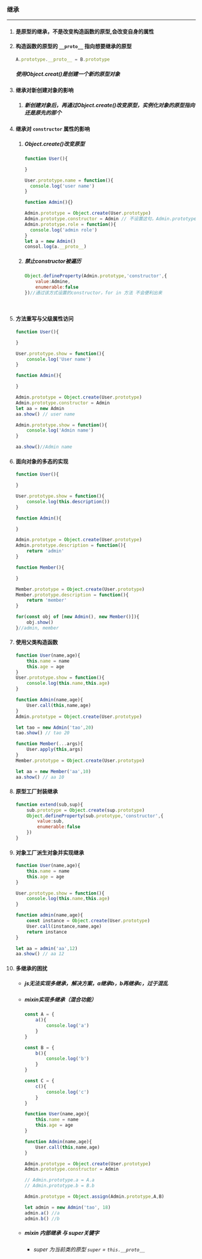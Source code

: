 ### 继承

----

1. #### 是原型的继承，不是改变构造函数的原型,会改变自身的属性

2. #### 构造函数的原型的 `__proto__` 指向想要继承的原型

   ```javascript
   A.prototype.__proto__ = B.prototype
   ```

   ##### 使用Object.creat()是创建一个新的原型对象

3. #### 继承对新创建对象的影响

   1. ##### 新创建对象后，再通过Object.create()改变原型，实例化对象的原型指向还是原先的那个

4. #### 继承对 `constructor` 属性的影响

   1. ##### Object.create()改变原型

      ```javascript
      function User(){
      
      }
      
      User.prototype.name = function(){
      	console.log('user name')
      }
      
      function Admin(){}
      
      Admin.prototype = Object.create(User.prototype)
      Admin.prototype.constructor = Admin // 不设置这句，Admin.prototype.constructor为 User
      Admin.prototype.role = function(){
      	console.log('admin role')
      }
      let a = new Admin()
      consol.log(a.__proto__)
      ```

   2. ##### 禁止constructor被遍历

      ```javascript
      Object.defineProperty(Admin.prototype,'constructor',{
          value:Admine,
          enumerable:false
      })//通过该方式设置的constructor，for in 方法 不会便利出来
      ```

      ​	

5. #### 方法重写与父级属性访问

   ```javascript
   function User(){
   
   }
   
   User.prototype.show = function(){
       console.log('User name')
   }
   
   function Admin(){
   
   }
   
   Admin.prototype = Object.create(User.prototype)
   Admin.prototype.constructor = Admin
   let aa = new Admin
   aa.show() // user name
   
   Admin.prototype.show = function(){
       console.log('Admin name')
   }
   
   aa.show()//Admin name
   ```

6. #### 面向对象的多态的实现

   ```javascript
   function User(){
   
   }
   
   User.prototype.show = function(){
       console.log(this.description())
   }
   
   function Admin(){
   
   }
   
   Admin.prototype = Object.create(User.prototype)
   Admin.prototype.description = function(){
       return 'admin'
   }
   
   function Member(){
   
   }
   
   Member.prototype = Object.create(User.prototype)
   Member.prototype.description = function(){
       return 'member'
   }
   
   for(const obj of [new Admin(), new Member()]){
       obj.show()
   }//admin, member
   ```

7. #### 使用父类构造函数

   ```javascript
   function User(name,age){
       this.name = name
       this.age = age
   }
   User.prototype.show = function(){
       console.log(this.name,this.age)
   }
   
   function Admin(name,age){
       User.call(this,name,age)
   }
   Admin.prototype = Object.create(User.prototype)
   
   let tao = new Admin('tao',20)
   tao.show() // tao 20
   
   function Member(...args){
       User.apply(this,args)
   }
   Member.prototype = Object.create(User.prototype)
   
   let aa = new Member('aa',10)
   aa.show() // aa 10
   ```

8. #### 原型工厂封装继承

   ```javascript
   function extend(sub,sup){
       sub.prototype = Object.create(sup.prototype)
       Object.defineProperty(sub.prototype,'constructor',{
           value:sub,
           enumerable:false
       })
   }
   ```

9. #### 对象工厂派生对象并实现继承

   ```javascript
   function User(name,age){
       this.name = name
       this.age = age
   }
   
   User.prototype.show = function(){
       console.log(this.name,this.age)
   }
   
   function admin(name,age){
       const instance = Object.create(User.prototype)
       User.call(instance,name,age)
       return instance
   }
   
   let aa = admin('aa',12)
   aa.show() // aa 12
   ```

10. #### 多继承的困扰

    - ##### js无法实现多继承，解决方案，a继承b，b再继承c，过于混乱

    - ##### mixin实现多继承（混合功能）

      ```javascript
      const A = {
          a(){
              console.log('a')
          }
      }
      
      const B = {
          b(){
              console.log('b')
          }
      }
      
      const C = {
          c(){
              console.log('c')
          }
      }
      
      function User(name,age){
          this.name = name
          this.age = age
      }
      
      function Admin(name,age){
          User.call(this,name,age)
      }
      
      Admin.prototype = Object.create(User.prototype)
      Admin.prototype.constructor = Admin
      
      // Admin.prototype.a = A.a
      // Admin.prototype.b = B.b
      
      Admin.prototype = Object.assign(Admin.prototype,A,B)
      
      let admin = new Admin('tao', 18)
      admin.a() //a
      admin.b() //b
      
      ```

    - ##### mixin 内部继承 与 super关键字

      - ###### super 为当前类的原型 `super` = `this.__proto__` 


